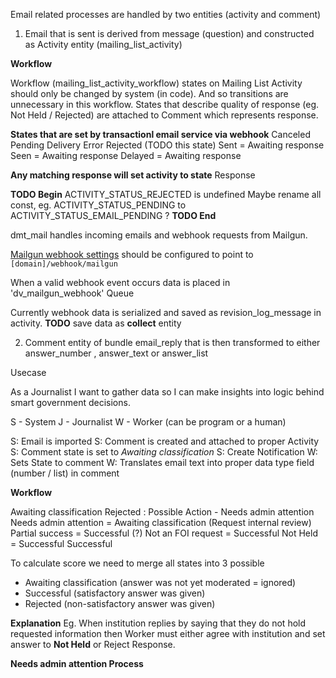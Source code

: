 Email related processes are handled by two entities (activity and comment)

1. Email that is sent is derived from message (question) and constructed as Activity entity (mailing_list_activity)

**Workflow**

Workflow (mailing_list_activity_workflow) states on Mailing List Activity should only be changed by system (in code).
And so transitions are unnecessary in this workflow.
States that describe quality of response (eg. Not Held / Rejected) are attached to Comment which represents response.

**States that are set by transactionl email service via webhook**
Canceled
Pending
Delivery Error
Rejected (TODO this state)
Sent = Awaiting response
Seen = Awaiting response
Delayed = Awaiting response

**Any matching response will set activity to state**
Response

**TODO Begin**
 ACTIVITY_STATUS_REJECTED is undefined
 Maybe rename all const, eg. ACTIVITY_STATUS_PENDING to ACTIVITY_STATUS_EMAIL_PENDING ?
**TODO End**


dmt_mail handles incoming emails and webhook requests from Mailgun.

[Mailgun webhook settings](https://app.mailgun.com/app/webhooks) should be configured to point to
`[domain]/webhook/mailgun`

When a valid webhook event occurs data is placed in 'dv_mailgun_webhook' Queue

Currently webhook data is serialized and saved as revision_log_message in activity.
**TODO** save data as **collect** entity



2. Comment entity of bundle email_reply that is then transformed to either answer_number , answer_text or answer_list

Usecase

As a Journalist I want to gather data so I can make insights into logic behind smart government decisions.

S - System
J - Journalist
W - Worker (can be program or a human)

S: Email is imported
S: Comment is created and attached to proper Activity
S: Comment state is set to _Awaiting classification_
S: Create Notification
W: Sets State to comment
W: Translates email text into proper data type field (number / list) in comment

**Workflow**

Awaiting classification
Rejected : Possible Action - Needs admin attention
Needs admin attention = Awaiting classification (Request internal review)
Partial success = Successful (?)
Not an FOI request  = Successful
Not Held = Successful
Successful

To calculate score we need to merge all states into 3 possible
- Awaiting classification (answer was not yet moderated = ignored)
- Successful (satisfactory answer was given)
- Rejected (non-satisfactory answer was given)

**Explanation**
Eg. When institution replies by saying that they do not hold requested information then Worker must either agree with institution and set answer to **Not Held** or Reject Response.

**Needs admin attention Process**
